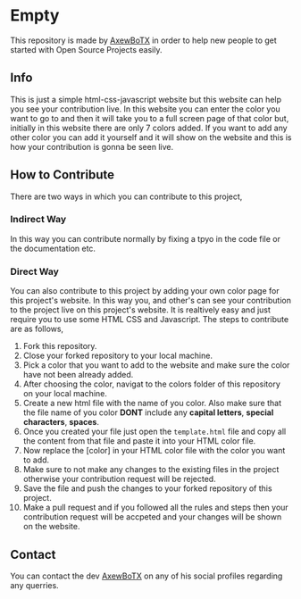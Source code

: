 # Empty
This repository is made by [AxewBoTX](https://axewbotx-links.netlify.app/) in order to help new people to get started with Open Source Projects easily.

## Info
This is just a simple html-css-javascript website but this website can help you see your contribution live. In this website you can enter the color you want to go to and then it will take you to a full screen page of that color but, initially in this website there are only 7 colors added. If you want to add any other color you can add it yourself and it will show on the website and this is how your contribution is gonna be seen live.

## How to Contribute
There are two ways in which you can contribute to this project,
### Indirect Way
In this way you can contribute normally by fixing a tpyo in the code file or the documentation etc.
### Direct Way
You can also contribute to this project by adding your own color page for this project's website. In this way you, and other's can see your contribution to the project live on this project's website. It is realtively easy and just require you to use some HTML CSS and Javascript.
The steps to contribute are as follows,
1. Fork this repository.
2. Close your forked repository to your local machine.
3. Pick a color that you want to add to the website and make sure the color have not been already added.
4. After choosing the color, navigat to the colors folder of this repository on your local machine.
5. Create a new html file with the name of you color. Also make sure that the file name of you color **DONT** include any **capital letters**, **special characters**, **spaces**.
6. Once you created your file just open the `template.html` file and copy all the content from that file and paste it into your HTML color file.
7. Now replace the [color] in your HTML color file with the color you want to add.
8. Make sure to not make any changes to the existing files in the project otherwise your contribution request will be rejected.
9. Save the file and push the changes to your forked repository of this project.
10. Make a pull request and if you followed all the rules and steps then your contribution request will be accpeted and your changes will be shown on the website.

## Contact
You can contact the dev [AxewBoTX](https://axewbotx-links.netlify.app/) on any of his social profiles regarding any querries. 
